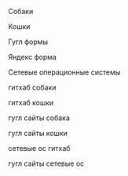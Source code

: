 Собаки   

Кошки

Гугл формы

Яндекс форма

Сетевые операционные системы

гитхаб собаки

гитхаб кошки

гугл сайты собака

гугл сайты кошки

сетевые ос гитхаб

гугл сайты сетевые ос
